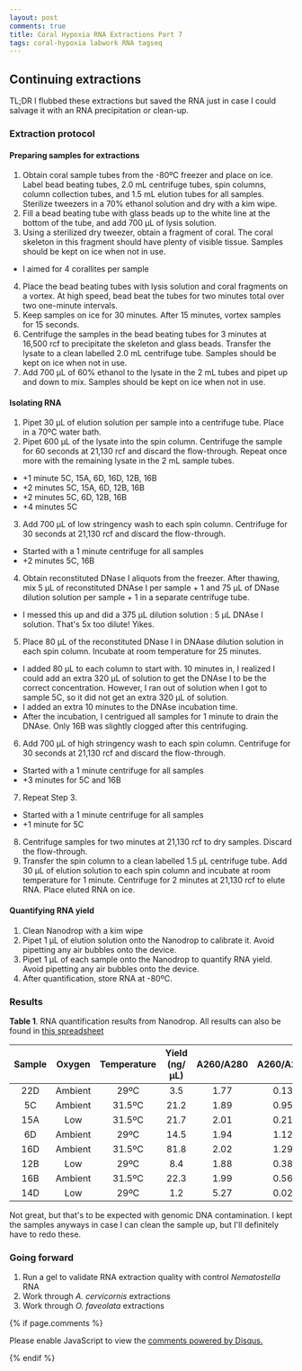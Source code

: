 ```yaml
---
layout: post
comments: true
title: Coral Hypoxia RNA Extractions Part 7
tags: coral-hypoxia labwork RNA tagseq
---
```


## Continuing extractions

TL;DR I flubbed these extractions but saved the RNA just in case I could salvage it with an RNA precipitation or clean-up.

### Extraction protocol

#### Preparing samples for extractions

1. Obtain coral sample tubes from the -80ºC freezer and place on ice. Label bead beating tubes, 2.0 mL centrifuge tubes, spin columns, column collection tubes, and 1.5 mL elution tubes for all samples. Sterilize tweezers in a 70% ethanol solution and dry with a kim wipe.
2. Fill a bead beating tube with glass beads up to the white line at the bottom of the tube, and add 700 µL of lysis solution.  
3. Using a sterilized dry tweezer, obtain a fragment of coral. The coral skeleton in this fragment should have plenty of visible tissue. Samples should be kept on ice when not in use.
  - I aimed for 4 corallites per sample
4. Place the bead beating tubes with lysis solution and coral fragments on a vortex. At high speed, bead beat the tubes for two minutes total over two one-minute intervals.
5. Keep samples on ice for 30 minutes. After 15 minutes, vortex samples for 15 seconds.
6. Centrifuge the samples in the bead beating tubes for 3 minutes at 16,500 rcf to precipitate the skeleton and glass beads. Transfer the lysate to a clean labelled 2.0 mL centrifuge tube. Samples should be kept on ice when not in use.
7. Add 700 µL of 60% ethanol to the lysate in the 2 mL tubes and pipet up and down to mix. Samples should be kept on ice when not in use.

#### Isolating RNA

1. Pipet 30 µL of elution solution per sample into a centrifuge tube. Place in a 70ºC water bath.
2. Pipet 600 µL of the lysate into the spin column. Centrifuge the sample for 60 seconds at 21,130 rcf and discard the flow-through. Repeat once more with the remaining lysate in the 2 mL sample tubes.
  - +1 minute 5C, 15A, 6D, 16D, 12B, 16B
  - +2 minutes 5C, 15A, 6D, 12B, 16B
  - +2 minutes 5C, 6D, 12B, 16B
  - +4 minutes 5C
3. Add 700 µL of low stringency wash to each spin column. Centrifuge for 30 seconds at 21,130 rcf and discard the flow-through.
  - Started with a 1 minute centrifuge for all samples
  - +2 minutes 5C, 16B
4. Obtain reconstituted DNase I aliquots from the freezer. After thawing, mix 5 µL of reconstituted DNAse I per sample + 1 and 75 µL of DNase dilution solution per sample + 1 in a separate centrifuge tube.
  - I messed this up and did a 375 µL dilution solution : 5 µL DNAse I solution. That's 5x too dilute! Yikes.
5. Place 80 µL of the reconstituted DNase I in DNAase dilution solution in each spin column. Incubate at room temperature for 25 minutes.
  - I added 80 µL to each column to start with. 10 minutes in, I realized I could add an extra 320 µL of solution to get the DNAse I to be the correct concentration. However, I ran out of solution when I got to sample 5C, so it did not get an extra 320 µL of solution.
  - I added an extra 10 minutes to the DNAse incubation time.
  - After the incubation, I centrigued all samples for 1 minute to drain the DNAse. Only 16B was slightly clogged after this centrifuging.
6. Add 700 µL of high stringency wash to each spin column. Centrifuge for 30 seconds at 21,130 rcf and discard the flow-through.
  - Started with a 1 minute centrifuge for all samples
  - +3 minutes for 5C and 16B
7. Repeat Step 3.
  - Started with a 1 minute centrifuge for all samples
  - +1 minute for 5C
8. Centrifuge samples for two minutes at 21,130 rcf to dry samples. Discard the flow-through.
9. Transfer the spin column to a clean labelled 1.5 µL centrifuge tube. Add 30 µL of elution solution to each spin column and incubate at room temperature for 1 minute. Centrifuge for 2 minutes at 21,130 rcf to elute RNA. Place eluted RNA on ice.

#### Quantifying RNA yield

1. Clean Nanodrop with a kim wipe
2. Pipet 1 µL of elution solution onto the Nanodrop to calibrate it. Avoid pipetting any air bubbles onto the device.
3. Pipet 1 µL of each sample onto the Nanodrop to quantify RNA yield. Avoid pipetting any air bubbles onto the device.
4. After quantification, store RNA at -80ºC.

### Results

**Table 1**. RNA quantification results from Nanodrop. All results can also be found in [this spreadsheet](https://github.com/yaaminiv/coral-hypoxia-omics/blob/main/metadata/Coral_Hypoxia_RNA_Yields.xlsx)

| **Sample** | **Oxygen** | **Temperature** | **Yield (ng/µL)** | **A260/A280** | **A260/A230** |
|:----------:|:----------:|:---------------:|:-----------------:|:-------------:|:-------------:|
|     22D    |   Ambient  |       29ºC      |        3.5        |      1.77     |      0.13     |
|     5C     |   Ambient  |      31.5ºC     |        21.2       |      1.89     |      0.95     |
|     15A    |     Low    |      31.5ºC     |        21.7       |      2.01     |      0.21     |
|     6D     |   Ambient  |       29ºC      |        14.5       |      1.94     |      1.12     |
|     16D    |   Ambient  |      31.5ºC     |        81.8       |      2.02     |      1.29     |
|     12B    |     Low    |       29ºC      |        8.4        |      1.88     |      0.38     |
|     16B    |   Ambient  |      31.5ºC     |        22.3       |      1.99     |      0.56     |
|     14D    |     Low    |       29ºC      |        1.2        |      5.27     |      0.02     |

Not great, but that's to be expected with genomic DNA contamination. I kept the samples anyways in case I can clean the sample up, but I'll definitely have to redo these.

### Going forward

1. Run a gel to validate RNA extraction quality with control *Nematostella* RNA
5. Work through *A. cervicornis* extractions
6. Work through *O. faveolata* extractions

{% if page.comments %}

<div id="disqus_thread"></div>
<script>

/**
*  RECOMMENDED CONFIGURATION VARIABLES: EDIT AND UNCOMMENT THE SECTION BELOW TO INSERT DYNAMIC VALUES FROM YOUR PLATFORM OR CMS.
*  LEARN WHY DEFINING THESE VARIABLES IS IMPORTANT: https://disqus.com/admin/universalcode/#configuration-variables*/
/*
var disqus_config = function () {
this.page.url = PAGE_URL;  // Replace PAGE_URL with your page's canonical URL variable
this.page.identifier = PAGE_IDENTIFIER; // Replace PAGE_IDENTIFIER with your page's unique identifier variable
};
*/
(function() { // DON'T EDIT BELOW THIS LINE
var d = document, s = d.createElement('script');
s.src = 'https://the-responsible-grad-student.disqus.com/embed.js';
s.setAttribute('data-timestamp', +new Date());
(d.head || d.body).appendChild(s);
})();
</script>
<noscript>Please enable JavaScript to view the <a href="https://disqus.com/?ref_noscript">comments powered by Disqus.</a></noscript>

{% endif %}

<script id="dsq-count-scr" src="//the-responsible-grad-student.disqus.com/count.js" async></script>
